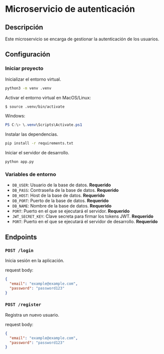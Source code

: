 # Microservicio de autenticación

## Descripción

Este microservicio se encarga de gestionar la autenticación de los usuarios.

## Configuración

### Iniciar proyecto

Inicializar el entorno virtual.

```bash
python3 -m venv .venv
```

Activar el entorno virtual en MacOS/Linux:

```bash
$ source .venv/bin/activate
```

Windows:

```PowerShell
PS C:\> \.venv\Scripts\Activate.ps1
```

Instalar las dependencias.

```bash
pip install -r requirements.txt
```

Iniciar el servidor de desarrollo.

```bash
python app.py
```

### Variables de entorno

- `DB_USER`: Usuario de la base de datos. **Requerido**
- `DB_PASS`: Contraseña de la base de datos. **Requerido**
- `DB_HOST`: Host de la base de datos. **Requerido**
- `DB_PORT`: Puerto de la base de datos. **Requerido**
- `DB_NAME`: Nombre de la base de datos. **Requerido**
- `PORT`: Puerto en el que se ejecutará el servidor. **Requerido**
- `JWT_SECRET_KEY`: Clave secreta para firmar los tokens JWT. **Requerido**
- `PORT`: Puerto en el que se ejecutará el servidor de desarrollo. **Requerido**

## Endpoints

### `POST /login`

Inicia sesión en la aplicación.

request body:

```json
{
  "email": "example@example.com",
  "password": "password123"
}
```

### `POST /register`

Registra un nuevo usuario.

request body:

```json
{
  "email": "example@example.com",
  "password": "password123"
}
```
